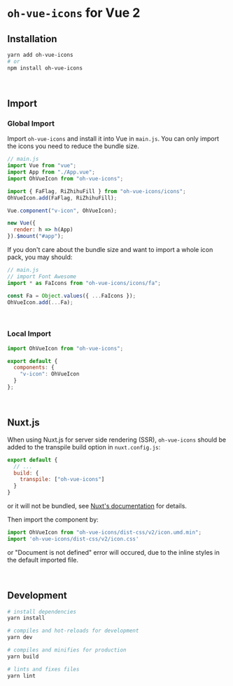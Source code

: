 # `oh-vue-icons` for Vue 2

## Installation

```bash
yarn add oh-vue-icons
# or
npm install oh-vue-icons
```


&nbsp;

## Import

### Global Import

Import `oh-vue-icons` and install it into Vue in `main.js`. You can only import the icons you need to reduce the bundle size.

```js
// main.js
import Vue from "vue";
import App from "./App.vue";
import OhVueIcon from "oh-vue-icons";

import { FaFlag, RiZhihuFill } from "oh-vue-icons/icons";
OhVueIcon.add(FaFlag, RiZhihuFill);

Vue.component("v-icon", OhVueIcon);

new Vue({
  render: h => h(App)
}).$mount("#app");
```

If you don't care about the bundle size and want to import a whole icon pack, you may should:

```js
// main.js
// import Font Awesome
import * as FaIcons from "oh-vue-icons/icons/fa";

const Fa = Object.values({ ...FaIcons });
OhVueIcon.add(...Fa);
```

&nbsp;

### Local Import

```js
import OhVueIcon from "oh-vue-icons";

export default {
  components: {
    "v-icon": OhVueIcon
  }
};
```


&nbsp;

## Nuxt.js

When using Nuxt.js for server side rendering (SSR), `oh-vue-icons` should be added to the transpile build option in `nuxt.config.js`:

```js
export default {
  // ...
  build: {
    transpile: ["oh-vue-icons"]
  }
}
```

or it will not be bundled, see [Nuxt's documentation](https://nuxtjs.org/docs/2.x/directory-structure/plugins) for details.

Then import the component by:

```js
import OhVueIcon from "oh-vue-icons/dist-css/v2/icon.umd.min";
import 'oh-vue-icons/dist-css/v2/icon.css'
```

or "Document is not defined" error will occured, due to the inline styles in the default imported file.


&nbsp;

## Development

```bash
# install dependencies
yarn install

# compiles and hot-reloads for development
yarn dev

# compiles and minifies for production
yarn build

# lints and fixes files
yarn lint
```

